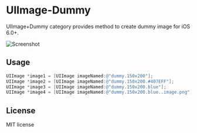 UIImage-Dummy
=============
UIImage+Dummy category provides method to create dummy image for iOS 6.0+.

![Screenshot](https://raw2.github.com/rizumita/UIImage-Dummy/master/screenshot.png)

Usage
----------
```Objective-C
UIImage *image1 = [UIImage imageNamed:@"dummy.150x200"];
UIImage *image2 = [UIImage imageNamed:@"dummy.150x200.#407EFF"];
UIImage *image3 = [UIImage imageNamed:@"dummy.150x200.blue"];
UIImage *image4 = [UIImage imageNamed:@"dummy.150x200.blue..image.png"];	// If 'image.png' exists, 'image.png' UIImage object is created. If not exist, dummy UIImage object is created.
```

License
----------
MIT license
